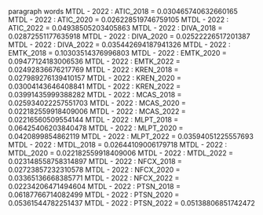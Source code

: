 paragraph
words
MTDL - 2022 : ATIC_2018 = 0.030465740632660165
MTDL - 2022 : ATIC_2020 = 0.026228519746759105
MTDL - 2022 : ATIC_2022 = 0.04938505203405863
MTDL - 2022 : DIVA_2018 = 0.02872551177635918
MTDL - 2022 : DIVA_2020 = 0.02522226517201387
MTDL - 2022 : DIVA_2022 = 0.035442694187941326
MTDL - 2022 : EMTK_2018 = 0.10303514376996803
MTDL - 2022 : EMTK_2020 = 0.09477124183006536
MTDL - 2022 : EMTK_2022 = 0.02492836676217769
MTDL - 2022 : KREN_2018 = 0.027989276139410157
MTDL - 2022 : KREN_2020 = 0.03004143646408841
MTDL - 2022 : KREN_2022 = 0.03991435999388282
MTDL - 2022 : MCAS_2018 = 0.025934022257551703
MTDL - 2022 : MCAS_2020 = 0.022182559918409006
MTDL - 2022 : MCAS_2022 = 0.02216560509554144
MTDL - 2022 : MLPT_2018 = 0.06425406203840478
MTDL - 2022 : MLPT_2020 = 0.0420899854862119
MTDL - 2022 : MLPT_2022 = 0.03594051225557693
MTDL - 2022 : MTDL_2018 = 0.02644109006179718
MTDL - 2022 : MTDL_2020 = 0.022182559918409006
MTDL - 2022 : MTDL_2022 = 0.023148558758314897
MTDL - 2022 : NFCX_2018 = 0.02723857232310578
MTDL - 2022 : NFCX_2020 = 0.03365136668385771
MTDL - 2022 : NFCX_2022 = 0.02234206471494604
MTDL - 2022 : PTSN_2018 = 0.06187766714082499
MTDL - 2022 : PTSN_2020 = 0.05361544782251437
MTDL - 2022 : PTSN_2022 = 0.05138806851742472
